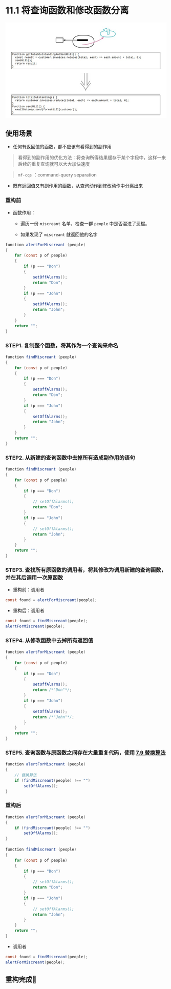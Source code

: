 <!--
 * @Author: FEIFEI SUN
 * @Description: 
 * @Detail: 
 * @Date: 2023-04-28 10:07:48
 * 
-->
# 11.1 将查询函数和修改函数分离

![](../img/11.1.jpg)

## 使用场景

- 任何有返回值的函数，都不应该有看得到的副作用

> 看得到的副作用的优化方法：将查询所得结果缓存于某个字段中，这样一来后续的重复查询就可以大大加快速度

> `mf-cqs` ：command-query separation

- 既有返回值又有副作用的函数，从查询动作到修改动作中分离出来

### 重构前

- 函数作用：

  - 遍历一份 `miscreant` 名单，检查一群 `people` 中是否混进了恶棍。

  - 如果发现了 `miscreant` 就返回他的名字

```java
function alertForMiscreant (people)
{
    for (const p of people)
    {
        if (p === "Don")
        {
            setOffAlarms();
            return "Don";
        }
        if (p === "John")
        {
            setOffAlarms();
            return "John";
        }
    }
    return "";
}
```

### STEP1. 复制整个函数，将其作为一个查询来命名

```java
function findMiscreant (people)
{
    for (const p of people)
    {
        if (p === "Don")
        {
            setOffAlarms();
            return "Don";
        }
        if (p === "John")
        {
            setOffAlarms();
            return "John";
        }
    }
    return "";
}
```

### STEP2. 从新建的查询函数中去掉所有造成副作用的语句

```java
function findMiscreant (people)
{
    for (const p of people)
    {
        if (p === "Don")
        {
            // setOffAlarms();
            return "Don";
        }
        if (p === "John")
        {
            // setOffAlarms();
            return "John";
        }
    }
    return "";
}
```

### STEP3. 查找所有原函数的调用者，将其修改为调用新建的查询函数，并在其后调用一次原函数

- 重构前：调用者

```java
const found = alertForMiscreant(people);
```

- 重构后：调用者

```java
const found = findMiscreant(people);
alertForMiscreant(people);
```

### STEP4. 从修改函数中去掉所有返回值

```java
function alertForMiscreant (people)
{
    for (const p of people)
    {
        if (p === "Don")
        {
            setOffAlarms();
            return /*"Don"*/;
        }
        if (p === "John")
        {
            setOffAlarms();
            return /*"John"*/;
        }
    }
    return "";
}
```

### STEP5. 查询函数与原函数之间存在大量重复代码，使用 [7.9 替换算法](../Chapter_7/7.9_substitute_algorithm.md)

```java
function alertForMiscreant (people)
{
    // 替换算法
    if (findMiscreant(people) !== "")
        setOffAlarms();
}

```

### 重构后

```java
function alertForMiscreant (people)
{
    if (findMiscreant(people) !== "")
        setOffAlarms();
}

function findMiscreant (people)
{
    for (const p of people)
    {
        if (p === "Don")
        {
            // setOffAlarms();
            return "Don";
        }
        if (p === "John")
        {
            // setOffAlarms();
            return "John";
        }
    }
    return "";
}
```

- 调用者

```java
const found = findMiscreant(people);
alertForMiscreant(people);
```

## 重构完成🎀
